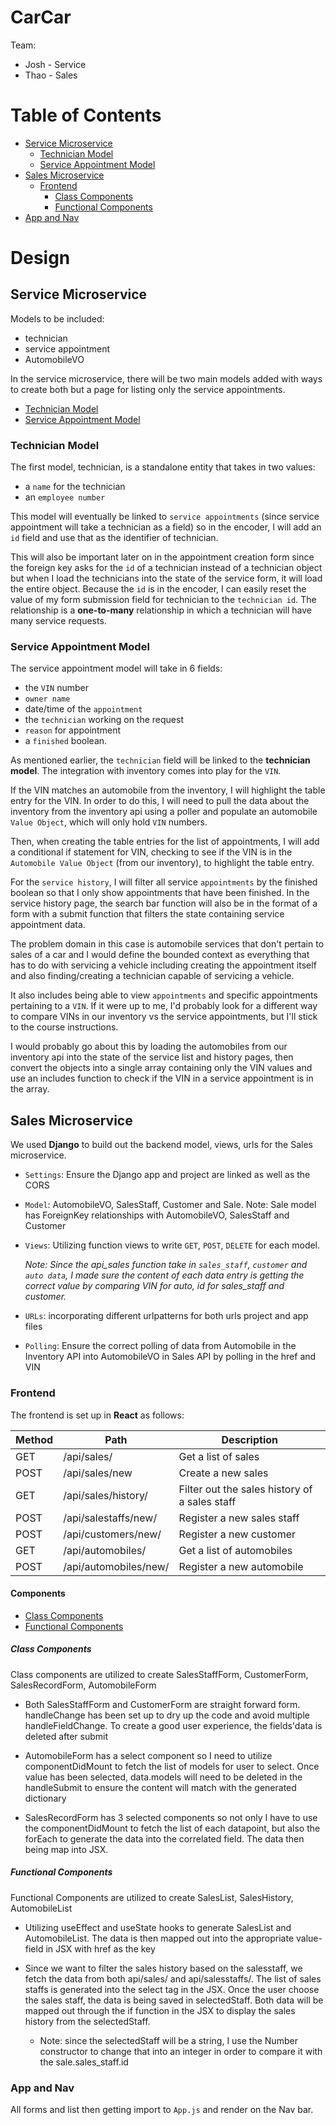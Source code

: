 # CarCar

Team:

- Josh - Service
- Thao - Sales

# Table of Contents

- [Service Microservice](#Service-Microservice)
   * [Technician Model](#Technician-Model)
   * [Service Appointment Model](#Service-Appointment-Model)
- [Sales Microservice](#Sales-Microservice)
   - [Frontend](#Frontend)
      - [Class Components](#Class-Components)
      - [Functional Components](#Functional-Components)
- [App and Nav](#App-and-Nav)

# Design

## Service Microservice

Models to be included:

- technician
- service appointment
- AutomobileVO

In the service microservice, there will be two main models added with ways to create both but a page for listing only the service appointments. 

* [Technician Model](#Technician-Model)
* [Service Appointment Model](#Service-Appointment-Model)

### Technician Model

The first model, technician, is a standalone entity that takes in two values:

- a `name` for the technician
- an `employee number`

This model will eventually be linked to `service appointments` (since service appointment will take a technician as a field) so in the encoder, I will add an `id` field and use that as the identifier of technician. 

This will also be important later on in the appointment creation form since the foreign key asks for the `id` of a technician instead of a technician object but when I load the technicians into the state of the service form, it will load the entire object. Because the `id` is in the encoder, I can easily reset the value of my form submission field for technician to the `technician id`. The relationship is a **one-to-many** relationship in which a technician will have many service requests. 

### Service Appointment Model

The service appointment model will take in 6 fields: 
- the `VIN` number
- `owner name`
- date/time of the `appointment`
- the `technician` working on the request
- `reason` for appointment
- a `finished` boolean. 

As mentioned earlier, the `technician` field will be linked to the **technician model**. The integration with inventory comes into play for the `VIN`. 

If the VIN matches an automobile from the inventory, I will highlight the table entry for the VIN. In order to do this, I will need to pull the data about the inventory from the inventory api using a poller and populate an automobile `Value Object`, which will only hold `VIN` numbers. 

Then, when creating the table entries for the list of appointments, I will add a conditional if statement for VIN, checking to see if the VIN is in the `Automobile Value Object` (from our inventory), to highlight the table entry. 

For the `service history`, I will filter all service `appointments` by the finished boolean so that I only show appointments that have been finished. In the service history page, the search bar function will also be in the format of a form with a submit function that filters the state containing service appointment data. 

The problem domain in this case is automobile services that don't pertain to sales of a car and I would define the bounded context as everything that has to do with servicing a vehicle including creating the appointment itself and also finding/creating a technician capable of servicing a vehicle. 

It also includes being able to view `appointments` and specific appointments pertaining to a `VIN`. If it were up to me, I'd probably look for a different way to compare VINs in our inventory vs the service appointments, but I'll stick to the course instructions. 

I would probably go about this by loading the automobiles from our inventory api into the state of the service list and history pages, then convert the objects into a single array containing only the VIN values and use an includes function to check if the VIN in a service appointment is in the array.

## Sales Microservice

We used **Django** to build out the backend model, views, urls for the Sales microservice.

- `Settings`: Ensure the Django app and project are linked as well as the CORS
- `Model`: AutomobileVO, SalesStaff, Customer and Sale. Note: Sale model has ForeignKey relationships with AutomobileVO, SalesStaff and Customer
- `Views`: Utilizing function views to write `GET`, `POST`, `DELETE` for each model. 

   _Note: Since the api_sales function take in `sales_staff`, `customer` and `auto data`, I made sure the content of each data entry is getting the correct value by comparing VIN for auto, id for sales_staff and customer._

- `URLs`: incorporating different urlpatterns for both urls project and app files
- `Polling`: Ensure the correct polling of data from Automobile in the Inventory API into AutomobileVO in Sales API by polling in the href and VIN

### Frontend 

The frontend is set up in **React** as follows:

| Method | Path                  | Description                                   |
| ------ | --------------------- | --------------------------------------------- |
| GET    | /api/sales/           | Get a list of sales                           |
| POST   | /api/sales/new        | Create a new sales                            |
| GET    | /api/sales/history/   | Filter out the sales history of a sales staff |
| POST   | /api/salestaffs/new/  | Register a new sales staff                    |
| POST   | /api/customers/new/   | Register a new customer                       |
| GET    | /api/automobiles/     | Get a list of automobiles                     |
| POST   | /api/automobiles/new/ | Register a new automobile                     |

#### Components

- [Class Components](#Class-Components)
- [Functional Components](#Functional-Components)

##### Class Components

Class components are utilized to create SalesStaffForm, CustomerForm, SalesRecordForm, AutomobileForm

   - Both SalesStaffForm and CustomerForm are straight forward form. handleChange has been set up to dry up the code and avoid multiple handleFieldChange. To create a good user experience, the fields'data is deleted after submit

   - AutomobileForm has a select component so I need to utilize componentDidMount to fetch the list of models for user to select. Once value has been selected, data.models will need to be deleted in the handleSubmit to ensure the content will match with the generated dictionary

   - SalesRecordForm has 3 selected components so not only I have to use the componentDidMount to fetch the list of each datapoint, but also the forEach to generate the data into the correlated field. The data then being map into JSX.

##### Functional Components

Functional Components are utilized to create SalesList, SalesHistory, AutomobileList

   - Utilizing useEffect and useState hooks to generate SalesList and AutomobileList. The data is then mapped out into the appropriate value-field in JSX with href as the key

   - Since we want to filter the sales history based on the salesstaff, we fetch the data from both api/sales/ and api/salesstaffs/. The list of sales staffs is generated into the select tag in the JSX. Once the user choose the sales staff, the data is being saved in selectedStaff. Both data will be mapped out through the if function in the JSX to display the sales history from the selectedStaff.
     - Note: since the selectedStaff will be a string, I use the Number constructor to change that into an integer in order to compare it with the sale.sales_staff.id

### App and Nav

All forms and list then getting import to `App.js` and render on the Nav bar.
